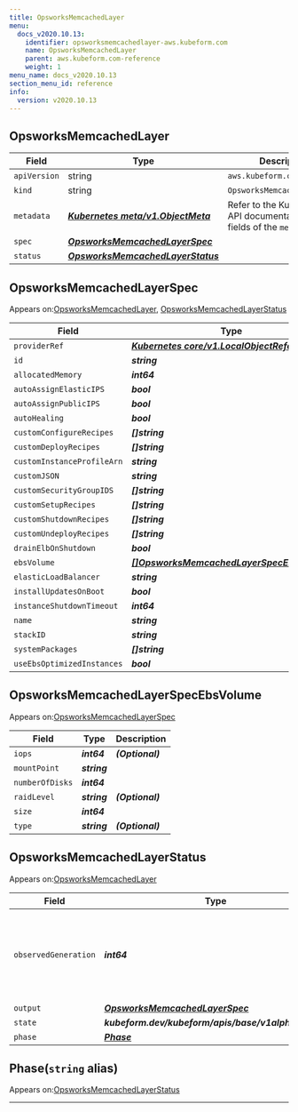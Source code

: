 ```yaml
---
title: OpsworksMemcachedLayer
menu:
  docs_v2020.10.13:
    identifier: opsworksmemcachedlayer-aws.kubeform.com
    name: OpsworksMemcachedLayer
    parent: aws.kubeform.com-reference
    weight: 1
menu_name: docs_v2020.10.13
section_menu_id: reference
info:
  version: v2020.10.13
---
```


## OpsworksMemcachedLayer
| Field | Type | Description |
| ------ | ----- | ----------- |
| `apiVersion` | string | `aws.kubeform.com/v1alpha1` |
|    `kind` | string | `OpsworksMemcachedLayer` |
| `metadata` | ***[Kubernetes meta/v1.ObjectMeta](https://kubernetes.io/docs/reference/generated/kubernetes-api/v1.13/#objectmeta-v1-meta)***|Refer to the Kubernetes API documentation for the fields of the `metadata` field.|
| `spec` | ***[OpsworksMemcachedLayerSpec](#opsworksmemcachedlayerspec)***||
| `status` | ***[OpsworksMemcachedLayerStatus](#opsworksmemcachedlayerstatus)***||
## OpsworksMemcachedLayerSpec

Appears on:[OpsworksMemcachedLayer](#opsworksmemcachedlayer), [OpsworksMemcachedLayerStatus](#opsworksmemcachedlayerstatus)

| Field | Type | Description |
| ------ | ----- | ----------- |
| `providerRef` | ***[Kubernetes core/v1.LocalObjectReference](https://kubernetes.io/docs/reference/generated/kubernetes-api/v1.13/#localobjectreference-v1-core)***||
| `id` | ***string***||
| `allocatedMemory` | ***int64***| ***(Optional)*** |
| `autoAssignElasticIPS` | ***bool***| ***(Optional)*** |
| `autoAssignPublicIPS` | ***bool***| ***(Optional)*** |
| `autoHealing` | ***bool***| ***(Optional)*** |
| `customConfigureRecipes` | ***[]string***| ***(Optional)*** |
| `customDeployRecipes` | ***[]string***| ***(Optional)*** |
| `customInstanceProfileArn` | ***string***| ***(Optional)*** |
| `customJSON` | ***string***| ***(Optional)*** |
| `customSecurityGroupIDS` | ***[]string***| ***(Optional)*** |
| `customSetupRecipes` | ***[]string***| ***(Optional)*** |
| `customShutdownRecipes` | ***[]string***| ***(Optional)*** |
| `customUndeployRecipes` | ***[]string***| ***(Optional)*** |
| `drainElbOnShutdown` | ***bool***| ***(Optional)*** |
| `ebsVolume` | ***[[]OpsworksMemcachedLayerSpecEbsVolume](#opsworksmemcachedlayerspecebsvolume)***| ***(Optional)*** |
| `elasticLoadBalancer` | ***string***| ***(Optional)*** |
| `installUpdatesOnBoot` | ***bool***| ***(Optional)*** |
| `instanceShutdownTimeout` | ***int64***| ***(Optional)*** |
| `name` | ***string***| ***(Optional)*** |
| `stackID` | ***string***||
| `systemPackages` | ***[]string***| ***(Optional)*** |
| `useEbsOptimizedInstances` | ***bool***| ***(Optional)*** |
## OpsworksMemcachedLayerSpecEbsVolume

Appears on:[OpsworksMemcachedLayerSpec](#opsworksmemcachedlayerspec)

| Field | Type | Description |
| ------ | ----- | ----------- |
| `iops` | ***int64***| ***(Optional)*** |
| `mountPoint` | ***string***||
| `numberOfDisks` | ***int64***||
| `raidLevel` | ***string***| ***(Optional)*** |
| `size` | ***int64***||
| `type` | ***string***| ***(Optional)*** |
## OpsworksMemcachedLayerStatus

Appears on:[OpsworksMemcachedLayer](#opsworksmemcachedlayer)

| Field | Type | Description |
| ------ | ----- | ----------- |
| `observedGeneration` | ***int64***| ***(Optional)*** Resource generation, which is updated on mutation by the API Server.|
| `output` | ***[OpsworksMemcachedLayerSpec](#opsworksmemcachedlayerspec)***| ***(Optional)*** |
| `state` | ***kubeform.dev/kubeform/apis/base/v1alpha1.State***| ***(Optional)*** |
| `phase` | ***[Phase](#phase)***| ***(Optional)*** |
## Phase(`string` alias)

Appears on:[OpsworksMemcachedLayerStatus](#opsworksmemcachedlayerstatus)

---
